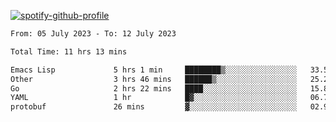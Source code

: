 [![spotify-github-profile](https://spotify-github-profile.vercel.app/api/view?uid=313pysyt3uxkjdidtiuvzf7nrnnu&cover_image=true&theme=natemoo-re&show_offline=false&background_color=121212&interchange=false&bar_color=53b14f&bar_color_cover=false)](https://spotify-github-profile.vercel.app/api/view?uid=313pysyt3uxkjdidtiuvzf7nrnnu&redirect=true)

<!--START_SECTION:waka-->

```txt
From: 05 July 2023 - To: 12 July 2023

Total Time: 11 hrs 13 mins

Emacs Lisp             5 hrs 1 min     ████████▒░░░░░░░░░░░░░░░░   33.50 %
Other                  3 hrs 46 mins   ██████▒░░░░░░░░░░░░░░░░░░   25.22 %
Go                     2 hrs 22 mins   ████░░░░░░░░░░░░░░░░░░░░░   15.80 %
YAML                   1 hr            █▓░░░░░░░░░░░░░░░░░░░░░░░   06.70 %
protobuf               26 mins         ▓░░░░░░░░░░░░░░░░░░░░░░░░   02.97 %
```

<!--END_SECTION:waka-->